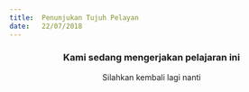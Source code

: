 ```yaml
---
title:  Penunjukan Tujuh Pelayan
date:   22/07/2018
---
```


### <center>Kami sedang mengerjakan pelajaran ini</center>
<center>Silahkan kembali lagi nanti</center>